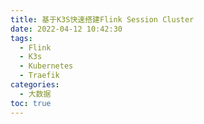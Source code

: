 ```yaml
---
title: 基于K3S快速搭建Flink Session Cluster
date: 2022-04-12 10:42:30
tags:
  - Flink
  - K3s
  - Kubernetes
  - Traefik
categories:
  - 大数据
toc: true
---
```


